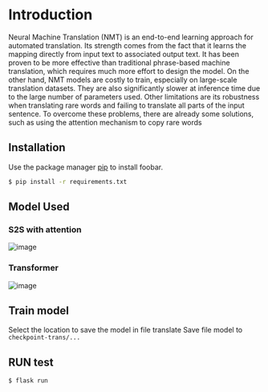 # Introduction

Neural Machine Translation (NMT) is an end-to-end learning approach for automated translation. Its strength comes from the fact that it learns the mapping directly from input text to associated output text. It has been proven to be more effective than traditional phrase-based machine translation, which requires much more effort to design the model. On the other hand, NMT models are costly to train, especially on large-scale translation datasets. They are also significantly slower at inference time due to the large number of parameters used. Other limitations are its robustness when translating rare words and failing to translate all parts of the input sentence. To overcome these problems, there are already some solutions, such as using the attention mechanism to copy rare words

## Installation

Use the package manager [pip](https://pip.pypa.io/en/stable/) to install foobar.
```bash
$ pip install -r requirements.txt
```
## Model Used
### S2S with attention
![image](https://user-images.githubusercontent.com/53816838/145516177-11cf2a95-37f9-4769-a33f-5f2dd34c4acd.png)
### Transformer
![image](https://user-images.githubusercontent.com/53816838/145516255-450f96fd-acb2-464d-abc9-99894bd02d4f.png)

## Train model

Select the location to save the model in file translate 
Save file model to ``checkpoint-trans/...``

## RUN test
```bash
$ flask run 
```

